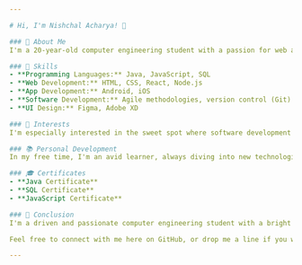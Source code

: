 ```yaml
---

# Hi, I'm Nishchal Acharya! 👋

### 🌟 About Me
I'm a 20-year-old computer engineering student with a passion for web and app development. I've got a solid foundation in computer science principles and programming languages, always looking to level up my skills and take on new challenges.

### 🚀 Skills
- **Programming Languages:** Java, JavaScript, SQL
- **Web Development:** HTML, CSS, React, Node.js
- **App Development:** Android, iOS
- **Software Development:** Agile methodologies, version control (Git)
- **UI Design:** Figma, Adobe XD

### 🎨 Interests
I'm especially interested in the sweet spot where software development meets design. I love projects that let me flex both my technical muscles and creative flair.

### 📚 Personal Development
In my free time, I'm an avid learner, always diving into new technologies and keeping up with the latest trends. Whether it's a new framework, a cutting-edge tool, or a fresh design trend, I'm on it like Nobita on his homework (with a little help from Doraemon, of course!).

### 🎓 Certificates
- **Java Certificate**
- **SQL Certificate**
- **JavaScript Certificate**

### 🔮 Conclusion
I'm a driven and passionate computer engineering student with a bright future in web and app development. I'm excited about the journey ahead and eager to keep learning and growing as a developer.

Feel free to connect with me here on GitHub, or drop me a line if you want to chat about tech, projects, or even if you just need some advice on the best Doraemon episodes! 😄

---
```

